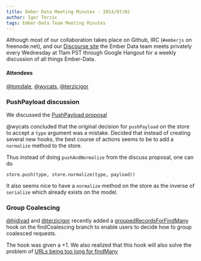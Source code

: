 ```yaml
---
title: Ember Data Meeting Minutes - 2014/07/02
author: Igor Terzic
tags: Ember-Data Team Meeting Minutes
---
```


Although most of our collaboration takes place on Github, IRC
(`#emberjs` on freenode.net), and our [Discourse site](http://discuss.emberjs.com/)
the Ember Data team meets privately every
Wednesday at 11am PST through Google Hangout for a weekly
discussion of all things Ember-Data.

#### Attendees

<!--   [@ebryn](https://twitter.com/ebryn),
  [@krisselden](https://twitter.com/krisselden),
  [@machty](https://twitter.com/machty),
  [@rwjblue](https://twitter.com/rwjblue),
  [@trek](https://twitter.com/trek),
  [@stefanpenner](https://twitter.com/stefanpenner),
  [@wagenet](https://twitter.com/wagenet),
  [@tomdale](https://twitter.com/tomdale),
  [@wifelette](https://twitter.com/wifelette),
  [@wycats](https://twitter.com/wycats)
  [@hjdivad](https://twitter.com/hjdivad)
  [@terzicigor](https://twitter.com/terzicigor) -->

[@tomdale](https://twitter.com/tomdale),
[@wycats](https://twitter.com/wycats),
[@terzicigor](https://twitter.com/terzicigor)

### PushPayload discussion
We discussed the [PushPayload proposal](discuss.emberjs.com/t/adding-a-function-to-ed-store-to-normalize-push-a-single-type/5321)

@wycats concluded that the original decision for `pushPayload` on the store to accept a `type` argument was a mistake.
Decided that instead of creating several new hooks, the best course of actions seems to be to add a `normalize` method to the store.

Thus instead of doing `pushAndNormalize` from the discuss proposal, one can do

`store.push(type, store.normalize(type, payload))`

It also seems nice to have a `normalize` method on the store as the inverse of `serialize` which already exists on the model.

### Group Coalescing
[@hjdivad](https://twitter.com/hjdivad) and [@terzicigor](https://twitter.com/terzicigor) recently added a
[groupedRecordsForFindMany](https://github.com/emberjs/data/commit/60b518e5b012c9dc1427256d635f46fc91bee019) hook on the findCoalescing
branch to enable users to decide how to group coalesced requests.

The hook was given a +1. We also realized that this hook will also solve the problem of [URLs being too long for findMany](https://github.com/emberjs/data/issues/651)





